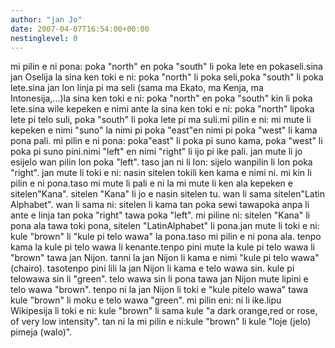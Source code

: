 ```yaml
---
author: "jan Jo"
date: 2007-04-07T16:54:00+00:00
nestinglevel: 0
---
```

mi pilin e ni pona: poka "north" en poka "south" li poka lete en pokaseli.sina jan Oselija la sina ken toki e ni: poka "north" li poka seli,poka "south" li poka lete.sina jan lon linja pi ma seli (sama ma Ekato, ma Kenja, ma Intonesija,...)la sina ken toki e ni: poka "north" en poka "south" kin li poka lete.sina wile kepeken e nimi ante la sina ken toki e ni: poka "north" lipoka lete pi telo suli, poka "south" li poka lete pi ma suli.mi pilin e ni: mi mute li kepeken e nimi "suno" la nimi pi poka "east"en nimi pi poka "west" li kama pona pali. mi pilin e ni pona: poka"east" li poka pi suno kama, poka "west" li poka pi suno pini.nimi "left" en nimi "right" li ijo pi ike pali. jan mute li jo esijelo wan pilin lon poka "left". taso jan ni li lon: sijelo wanpilin li lon poka "right". jan mute li toki e ni: nasin sitelen tokili ken kama e nimi ni. mi kin li pilin e ni pona.taso mi mute li pali e ni la mi mute li ken ala kepeken e sitelen"Kana". sitelen "Kana" li jo e nasin sitelen tu. wan li sama sitelen"Latin Alphabet". wan li sama ni: sitelen li kama tan poka sewi tawapoka anpa li ante e linja tan poka "right" tawa poka "left". mi piline ni: sitelen "Kana" li pona ala tawa toki pona, sitelen "LatinAlphabet" li pona.jan mute li toki e ni: kule "brown" li "kule pi telo wawa" la pona.taso mi pilin e ni pona ala. tenpo kama la kule pi telo wawa li kenante.tenpo pini mute la kule pi telo wawa li "brown" tawa jan Nijon. tanni la jan Nijon li kama e nimi "kule pi telo wawa"(chairo). tasotenpo pini lili la jan Nijon li kama e telo wawa sin. kule pi telowawa sin li "green". telo wawa sin li pona tawa jan Nijon mute lipini e telo wawa "brown". tenpo ni la jan Nijon li toki e "kule pitelo wawa" tawa kule "brown" li moku e telo wawa "green". mi pilin eni: ni li ike.lipu Wikipesija li toki e ni: kule "brown" li sama kule "a dark orange,red or rose, of very low intensity". tan ni la mi pilin e ni:kule "brown" li kule "loje (jelo) pimeja (walo)".